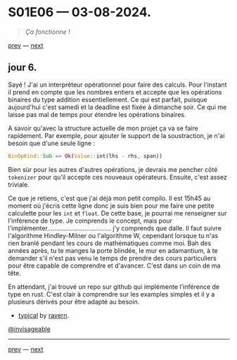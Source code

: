 # S01E06 — 03-08-2024.

> *Ça fonctionne !*

[prev](S01E05-02-08-2024.md) — [next](S01E01-29-07-2024.md)

## jour 6.

Sayé ! J'ai un interpréteur opérationnel pour faire des calculs. Pour l'instant il prend en compte que les nombres entiers et accepte que les opérations binaires du type addition essentiellement. Ce qui est parfait, puisque aujourd'hui c'est samedi et la deadline est fixée à dimanche soir. Ce qui me laisse pas mal de temps pour étendre les opérations binaires.    

A savoir qu'avec la structure actuelle de mon projet ça va se faire rapidement. Par exemple, pour ajouter le support de la soustraction, je n'ai besoin que d'une seule ligne :   

```rs
BinOpKind::Sub => Ok(Value::int(lhs - rhs, span))
```

Bien sùr pour les autres d'autres opérations, je devrais me pencher côté `tokenizer` pour qu'il accepte ces nouveaux opérateurs. Ensuite, c'est assez triviale.     

Ce que je retiens, c'est que j'ai déjà mon petit compilo. Il est 15h45 au moment où j'écris cette ligne donc je suis bien pour me faire une petite calculette pour les `int` et `float`. De cette base, je pourrai me renseigner sur l'inférence de type. Je comprends le concept, mais pour l'implémenter.................................... j'y comprends que dalle. Il faut suivre l'algorithme Hindley-Milner ou l'algorithme W, cependant lorsque tu n'as rien branlé pendant les cours de mathématiques comme moi. Bah des années après, tu te manges la porte blindée, le mur en adamantium, à te demander s'il n'est pas venu le temps de prendre des cours particuliers pour être capable de comprendre et d'avancer. C'est dans un coin de ma tête.    

En attendant, j'ai trouvé un repo sur github qui implémente l'inférence de type en rust. C'est clair à comprendre sur les examples simples et il y a plusieurs dérivés pour être adapté au besoin.      

- [typical](https://github.com/ravern/typical/tree/master) by [ravern](https://github.com/ravern).

[@invisageable](https://twitter.com/invisageable)   

---

[prev](S01E05-02-08-2024.md) — [next](S01E01-29-07-2024.md)
